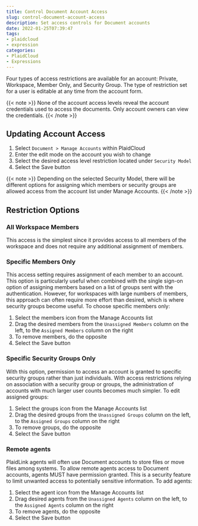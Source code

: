 ```yaml
---
title: Control Document Account Access
slug: control-document-account-access
description: Set access controls for Document accounts
date: 2022-01-25T07:39:47
tags:
- plaidcloud
- expression
categories:
- PlaidCloud
- Expressions
---
```



Four types of access restrictions are available for an account: Private, Workspace, Member Only, and Security Group. The type of restriction set for a user is editable at any time from the account form.

{{< note >}}
None of the account access levels reveal the account credentials used to access the documents. Only account owners can view the credentials.
{{< /note >}}

## Updating Account Access


1. Select `Document > Manage Accounts` within PlaidCloud
2. Enter the edit mode on the account you wish to change
3. Select the desired access level restriction located under `Security Model`
4. Select the Save button

{{< note >}}
Depending on the selected Security Model, there will be different options for assigning which members or security groups are allowed access from the account list under Manage Accounts.
{{< /note >}}


## Restriction Options


### All Workspace Members


This access is the simplest since it provides access to all members of the workspace and does not require any additional assignment of members.



### Specific Members Only


This access setting requires assignment of each member to an account. This option is particularly useful when combined with the single sign-on option of assigning members based on a list of groups sent with the authentication. However, for workspaces with large numbers of members, this approach can often require more effort than desired, which is where security groups become useful. To choose specific members only:


1. Select the members icon from the Manage Accounts list
2. Drag the desired members from the `Unassigned Members` column on the left, to the `Assigned Members` column on the right
3. To remove members, do the opposite
4. Select the Save button

### Specific Security Groups Only


With this option, permission to access an account is granted to specific security groups rather than just individuals. With access restrictions relying on association with a security group or groups, the administration of accounts with much larger user counts becomes much simpler. To edit assigned groups:


1. Select the groups icon from the Manage Accounts list
2. Drag the desired groups from the `Unassigned Groups` column on the left, to the `Assigned Groups` column on the right
3. To remove groups, do the opposite
4. Select the Save button

### Remote agents


PlaidLink agents will often use Document accounts to store files or move files among systems. To allow remote agents access to Document accounts, agents MUST have permission granted. This is a security feature to limit unwanted access to potentially sensitive information. To add agents:


1. Select the agent icon from the Manage Accounts list
2. Drag desired agents from the `Unassigned Agents` column on the left, to the `Assigned Agents` column on the right
3. To remove agents, do the opposite
4. Select the Save button
